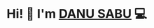 # Hi! 👋 I'm [DANU SABU](https://linktr.ee/danusabu) 💻

<!---
danusab/danusab is a ✨ special ✨ repository because its `README.md` (this file) appears on your GitHub profile.
You can click the Preview link to take a look at your changes.
--->
